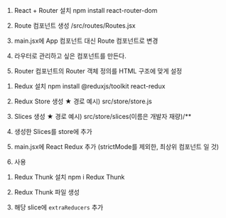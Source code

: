 1. React + Router 설치
npm install react-router-dom

2. Route 컴포넌트 생성
/src/routes/Routes.jsx

3. main.jsx에 App 컴포넌트 대신 Route 컴포넌트로 변경


4. 라우터로 관리하고 싶은 컴포넌트를 만든다.


5. Router 컴포넌트의 Router 객체 정의를 HTML 구조에 맞게 설정

<!-- Redux -->
<!-- 상태 관리 라이브러리, 중앙 집중식 상태관리 패턴 구현 -->
1. Redux 설치
    npm install @reduxjs/toolkit react-redux

2. Redux Store 생성
   ★ 경로 예시) src/store/store.js

3. Slices 생성
   ★ 경로 예시) src/store/slices(이름은 개발자 재량)/**

4. 생성한 Slices를 store에 추가


5. main.jsx에 React Redux <Provider> 추가 (strictMode를 제외한, 최상위 컴포넌트 일 것)


6. 사용

<!-- Redux Thunk -->

1. Redux Thunk 설치
   npm i Redux Thunk

 2. Redux Thunk 파일 생성

 3. 해당 slice에 `extraReducers` 추가
